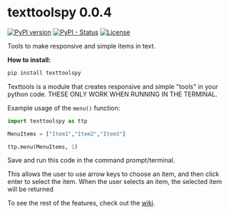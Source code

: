 # texttoolspy 0.0.4

[![PyPI version](https://badge.fury.io/py/texttoolspy.svg)](https://badge.fury.io/py/texttoolspy)
[![PyPI - Status](https://img.shields.io/pypi/status/texttoolspy.svg)](https://pypi.org/project/texttoolspy/)
[![License](https://img.shields.io/badge/license-MIT-blue.svg)](https://opensource.org/licenses/MIT)

Tools to make responsive and simple items in text.

**How to install:**
```bash
pip install texttoolspy
```

Texttools is a module that creates responsive and simple "tools" in your python code. THESE ONLY WORK WHEN RUNNING IN THE TERMINAL. 

Example usage of the `menu()` function:
```python
import texttoolspy as ttp

MenuItems = ["Item1","Item2","Item3"]

ttp.menu(MenuItems, 1)
```
Save and run this code in the command prompt/terminal. 

This allows the user to use arrow keys to choose an item, and then click enter to select the item. When the user selects an item, the selected item will be returned

To see the rest of the features, check out the [wiki](https://github.com/MilesWK/texttoolspy/wiki).
